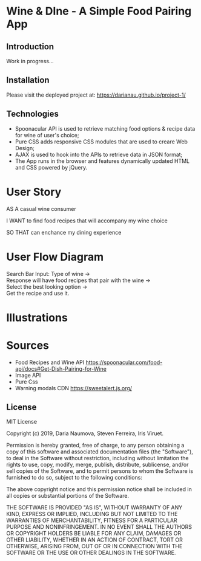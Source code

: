 # Wine & DIne - A Simple Food Pairing App

## Introduction

Work in progress...

## Installation

Please visit the deployed project at: https://darianau.github.io/project-1/ 

## Technologies

- Spoonacular API is used to retrieve matching food options & recipe data for wine of user's choice;
- Pure CSS adds responsive CSS modules that are used to creare Web Design;  
- AJAX is used to hook into the APIs to retrieve data in JSON format;  
- The App runs in the browser and features dynamically updated HTML and CSS powered by jQuery.

# User Story

AS A casual wine consumer  

I WANT to find food recipes that will accompany my wine choice  

SO THAT can enchance my dining experience  

# User Flow Diagram 

Search Bar Input: Type of wine ->    
Response will have food recipes that pair with the wine ->  
Select the best looking option ->  
Get the recipe and use it.

# Illustrations

<!-- IMAGE OF LOADING PAGE AND RECIPE PAGE TO BE ADDED -->

# Sources

- Food Recipes and Wine API https://spoonacular.com/food-api/docs#Get-Dish-Pairing-for-Wine  
- Image API
- Pure Css
- Warning modals CDN https://sweetalert.js.org/

## License

MIT License

Copyright (c) 2019, Daria Naumova, Steven Ferreira, Iris Viruet.

Permission is hereby granted, free of charge, to any person obtaining a copy of this software and associated documentation files (the "Software"), to deal in the Software without restriction, including without limitation the rights to use, copy, modify, merge, publish, distribute, sublicense, and/or sell copies of the Software, and to permit persons to whom the Software is furnished to do so, subject to the following conditions:

The above copyright notice and this permission notice shall be included in all copies or substantial portions of the Software.

THE SOFTWARE IS PROVIDED "AS IS", WITHOUT WARRANTY OF ANY KIND, EXPRESS OR IMPLIED, INCLUDING BUT NOT LIMITED TO THE WARRANTIES OF MERCHANTABILITY, FITNESS FOR A PARTICULAR PURPOSE AND NONINFRINGEMENT. IN NO EVENT SHALL THE AUTHORS OR COPYRIGHT HOLDERS BE LIABLE FOR ANY CLAIM, DAMAGES OR OTHER LIABILITY, WHETHER IN AN ACTION OF CONTRACT, TORT OR OTHERWISE, ARISING FROM, OUT OF OR IN CONNECTION WITH THE SOFTWARE OR THE USE OR OTHER DEALINGS IN THE SOFTWARE.






